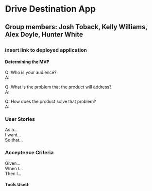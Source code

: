<h1>Drive Destination App</h1>
<h2>Group members: Josh Toback, Kelly Williams, Alex Doyle, Hunter White<h2>
<h3>insert link to deployed application</h3>

<h4>Determining the MVP</h4>

Q: Who is your audience?<br>
A: <br>


Q: What is the problem that the product will address?<br>
A: <br>

Q: How does the product solve that problem?<br>
A: <br>


<h3>User Stories</h3>

As a... <type of user><br>
I want... <some goal><br>
So that... <benefit><br>



<h3>Acceptence Criteria</h3>

Given... <some precondition><br>
When I... <do some action><br>
Then I... <expect some result><br>

  <h4>Tools Used: </h4>
